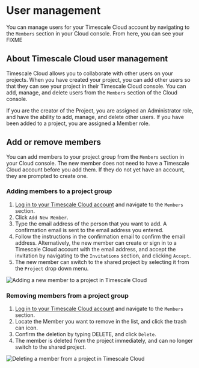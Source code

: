 # User management
You can manage users for your Timescale Cloud account by navigating to the
`Members` section in your Cloud console. From here, you can see your FIXME

## About Timescale Cloud user management
Timescale Cloud allows you to collaborate with other users on your projects.
When you have created your project, you can add other users so that they can see
your project in their Timescale Cloud console. You can add, manage, and delete
users from the `Members` section of the Cloud console.

If you are the creator of the Project, you are assigned an Administrator role,
and have the ability to add, manage, and delete other users. If you have been
added to a project, you are assigned a Member role.

## Add or remove members
You can add members to your project group from the `Members` section in your
Cloud console.  The new member does not need  to have a Timescale Cloud account
before you add them. If they do not yet have an account, they are prompted to
create one.

<procedure>

### Adding members to a project group
1.  [Log in to your Timescale Cloud account][cloud-login] and navigate to
    the `Members` section.
1.  Click `Add New Member`.
1.  Type the email address of the person that you want to add. A confirmation
    email is sent to the email address you entered.
1.  Follow the instructions in the confirmation email to confirm the email
    address. Alternatively, the new member can create or sign in to a Timescale Cloud account with the email address, and accept the invitation by navigating to the `Invitations` section, and clicking `Accept`.
1.  The new member can switch to the shared project by selecting it from the
    `Project` drop down menu.

<img class="main-content__illustration" src="https://s3.amazonaws.com/assets.timescale.com/docs/images/FIXME.png" alt="Adding a new member to a project in Timescale Cloud"/>

</procedure>

<procedure>

### Removing members from a project group
1.  [Log in to your Timescale Cloud account][cloud-login] and navigate to
    the `Members` section.
1.  Locate the Member you want to remove in the list, and click the trash can
    icon.
1.  Confirm the deletion by typing DELETE, and click `Delete`.
1.  The member is deleted from the project immediately, and can no longer switch
    to the shared project.

<img class="main-content__illustration" src="https://s3.amazonaws.com/assets.timescale.com/docs/images/FIXME.png" alt="Deleting a member from a project in Timescale Cloud"/>

</procedure>

[cloud-login]: https://console.cloud.timescale.com/
